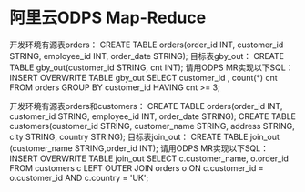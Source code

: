 # 阿里云ODPS Map-Reduce
开发环境有源表orders： CREATE TABLE orders(order_id INT, customer_id STRING, employee_id INT, order_date STRING);
目标表gby_out：
CREATE TABLE gby_out(customer_id STRING, cnt INT);
请用ODPS MR实现以下SQL：
INSERT OVERWRITE TABLE gby_out
SELECT customer_id
, count(*) cnt
FROM orders
GROUP BY customer_id
HAVING cnt >= 3;

开发环境有源表orders和customers：
CREATE TABLE orders(order_id INT, customer_id STRING, employee_id INT, order_date STRING);
CREATE TABLE customers(customer_id STRING, customer_name STRING, address STRING, city STRING, country STRING);
目标表join_out：
CREATE TABLE join_out (customer_name STRING,order_id INT);
请用ODPS MR实现以下SQL：
INSERT OVERWRITE TABLE join_out
SELECT c.customer_name, o.order_id
FROM customers c
LEFT OUTER JOIN orders o
ON c.customer_id = o.customer_id AND c.country = 'UK';